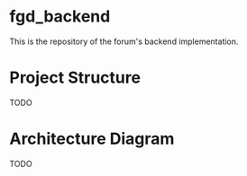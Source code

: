 # fgd_backend

This is the repository of the forum's backend implementation.

# Project Structure

TODO

# Architecture Diagram

TODO
